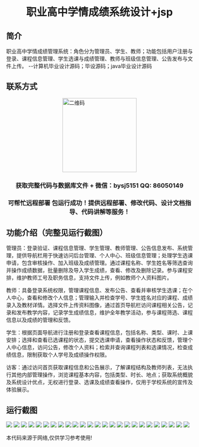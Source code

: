 <p><h1 align="center">职业高中学情成绩系统设计+jsp</h1></p>

## 简介
职业高中学情成绩管理系统：角色分为管理员、学生、教师；功能包括用户注册与登录、课程信息管理、学生选课与成绩管理、教师与班级信息管理、公告发布与文件上传。    --计算机毕业设计源码；毕设源码；java毕业设计源码


## 联系方式
<img src="https://bs-1329754181.cos.ap-shanghai.myqcloud.com/wx.jpg" alt="二维码" style="display: block; margin: 0 auto;" width="200px">
<p><h3 align="center">获取完整代码与数据库文件 + 微信：bysj5151 QQ: 86050149</h3></p>
<p><h3 align="center">可帮忙远程部署 包运行成功！提供远程部署、修改代码、设计文档指导、代码讲解等服务！</h3></p>

## 功能介绍（完整见运行截图）
管理员：登录验证、课程信息管理、学生管理、教师管理、公告信息发布、系统管理，提供导航栏用于快速访问后台管理、个人中心、班级信息管理；处理学生选课申请，包含审核操作、加入班级及成绩管理。通过课程名称、学生姓名等筛选查询并操作成绩数据，批量删除及导入学生成绩，查看、修改及删除记录。参与课程安排，维护教师工号及职务信息，支持文件上传，例如教师个人资料图片。

教师：具备登录系统权限，管理课程信息、发布公告、查看并审核学生选课；在个人中心，查看和修改个人信息；管理输入并检查学号、学生姓名对应的课程、成绩录入及教材详情。选择文件上传资料图像，通过首页导航栏访问课程相关公告，记录和发布教学内容，记录学生成绩信息，维护全年教学活动，参与课程筛选、课程信息以及成绩的管理和反馈。

学生：根据页面导航进行注册和登录查看课程信息，包括名称、类型、课时、上课安排；选择和查看已选课程的状态，提交选课申请，查看操作状态和反馈，管理个人中心信息，访问公告，修改个人资料；检索并查询课程列表和选课情况，检查成绩信息，限制获取个人学号及成绩操作权限。

访客：通过访问首页获取课程信息和公告展示，了解课程结构及教师列表，无法执行其他内部管理操作，浏览课程基本内容，包括类型、时长、地点；获取系统概貌及系统设计优点，无权进行登录、选课及成绩查看操作，仅用于学校系统的宣传及体验展示。


## 运行截图
![](img/001.jpg)
![](img/002.jpg)
![](img/003.jpg)
![](img/004.jpg)
![](img/005.jpg)
![](img/006.jpg)
![](img/007.jpg)
![](img/008.jpg)
![](img/009.jpg)
![](img/010.jpg)
![](img/011.jpg)
![](img/012.jpg)
![](img/013.jpg)
![](img/014.jpg)
![](img/015.jpg)
![](img/016.jpg)
![](img/017.jpg)
![](img/018.jpg)
![](img/019.jpg)
![](img/020.jpg)
![](img/021.jpg)
![](img/022.jpg)
![](img/023.jpg)
![](img/024.jpg)
![](img/025.jpg)

<p>本代码来源于网络,仅供学习参考使用!</p>
